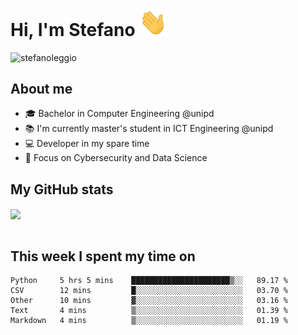 # Hi, I'm Stefano <img src="https://raw.githubusercontent.com/stefanoleggio/stefanoleggio/main/images/wave.gif" width="45px">

<p align="left"> <img src="https://komarev.com/ghpvc/?username=stefanoleggio&label=Views&color=blue&style=plastic" alt="stefanoleggio" /></p>

## About me
- 🎓 Bachelor in Computer Engineering @unipd
- 📚 I'm currently master's student in ICT Engineering @unipd
- 💻 Developer in my spare time
- 🎯 Focus on Cybersecurity and Data Science


## My GitHub stats

<a href="https://github.com/anuraghazra/github-readme-stats" >
  <img align="center" src="https://github-readme-stats.vercel.app/api/top-langs/?username=stefanoleggio&langs_count=10&hide=jupyter%20notebook,html,blade&layout=compact&count_private=true&theme=swift" />
</a>
</br>
</br>

## This week I spent my time on


<!--START_SECTION:waka-->
```text
Python     5 hrs 5 mins    ██████████████████████▒░░   89.17 % 
CSV        12 mins         █░░░░░░░░░░░░░░░░░░░░░░░░   03.70 % 
Other      10 mins         ▓░░░░░░░░░░░░░░░░░░░░░░░░   03.16 % 
Text       4 mins          ▒░░░░░░░░░░░░░░░░░░░░░░░░   01.39 % 
Markdown   4 mins          ▒░░░░░░░░░░░░░░░░░░░░░░░░   01.19 % 
```
<!--END_SECTION:waka-->

